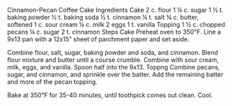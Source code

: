 Cinnamon-Pecan Coffee Cake
Ingredients
Cake
2 c. flour
1 ¼ c. sugar
1 ½ t. baking powder
½ t. baking soda
½ t. cinnamon
¼ t. salt
¾ c. butter, softened
1 c. sour cream
¼ c. milk
2 eggs
1 t. vanilla
Topping
1 ½ c. chopped pecans
¼ c. sugar
2 t. cinnamon
Steps
Cake
Preheat oven to 350℉. Line a 9x13 pan with a 12x15” sheet of parchment paper and set aside.


Combine flour, salt, sugar, baking powder and soda, and cinnamon.
Blend flour mixture and butter until a course crumble.
Combine with sour cream, milk, eggs, and vanilla.
Spoon half into the 9x13.
Toppng
Combine pecans, sugar, and cinnamon, and sprinkle over the batter.
Add the remaining batter and more of the pecan topping.


Bake at 350℉ for 35-40 minutes, until toothpick comes out clean.
Cool.
